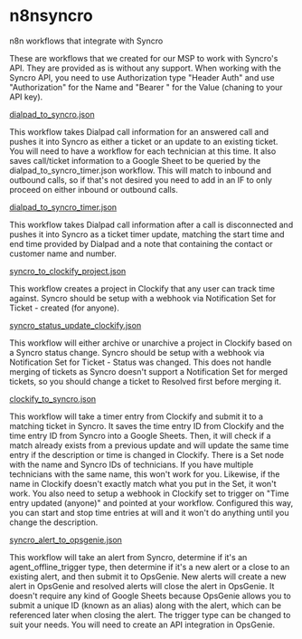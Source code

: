 # n8nsyncro
n8n workflows that integrate with Syncro

These are workflows that we created for our MSP to work with Syncro's API. They are provided as is without any support. When working with the Syncro API, you need to use Authorization type "Header Auth" and use "Authorization" for the Name and "Bearer <token>" for the Value (chaning <token> to your API key).

[dialpad_to_syncro.json](https://github.com/bionemesis/n8nsyncro/blob/main/dialpad_to_syncro.json)

This workflow takes Dialpad call information for an answered call and pushes it into Syncro as either a ticket or an update to an existing ticket. You will need to have a workflow for each technician at this time. It also saves call/ticket information to a Google Sheet to be queried by the dialpad_to_syncro_timer.json workflow. This will match to inbound and outbound calls, so if that's not desired you need to add in an IF to only proceed on either inbound or outbound calls.

[dialpad_to_syncro_timer.json](https://github.com/bionemesis/n8nsyncro/blob/main/dialpad_to_syncro_timer.json)

This workflow takes Dialpad call information after a call is disconnected and pushes it into Syncro as a ticket timer update, matching the start time and end time provided by Dialpad and a note that containing the contact or customer name and number.

[syncro_to_clockify_project.json](https://github.com/bionemesis/n8nsyncro/blob/main/syncro_to_clockify_project.json)

This workflow creates a project in Clockify that any user can track time against. Syncro should be setup with a webhook via Notification Set for Ticket - created (for anyone).

[syncro_status_update_clockify.json](https://github.com/bionemesis/n8nsyncro/blob/main/syncro_status_update_clockify.json)

This workflow will either archive or unarchive a project in Clockify based on a Syncro status change. Syncro should be setup with a webhook via Notification Set for Ticket - Status was changed. This does not handle merging of tickets as Syncro doesn't support a Notification Set for merged tickets, so you should change a ticket to Resolved first before merging it.

[clockify_to_syncro.json](https://github.com/bionemesis/n8nsyncro/blob/main/clockify_to_syncro.json)

This workflow will take a timer entry from Clockify and submit it to a matching ticket in Syncro. It saves the time entry ID from Clockify and the time entry ID from Syncro into a Google Sheets. Then, it will check if a match already exists from a previous update and will update the same time entry if the description or time is changed in Clockify. There is a Set node with the name and Syncro IDs of technicians. If you have multiple technicians with the same name, this won't work for you. Likewise, if the name in Clockify doesn't exactly match what you put in the Set, it won't work. You also need to setup a webhook in Clockify set to trigger on "Time entry updated (anyone)" and pointed at your workflow. Configured this way, you can start and stop time entries at will and it won't do anything until you change the description.

[syncro_alert_to_opsgenie.json](https://github.com/bionemesis/n8nsyncro/blob/main/syncro_alert_to_opsgenie.json)

This workflow will take an alert from Syncro, determine if it's an agent_offline_trigger type, then determine if it's a new alert or a close to an existing alert, and then submit it to OpsGenie. New alerts will create a new alert in OpsGenie and resolved alerts will close the alert in OpsGenie. It doesn't require any kind of Google Sheets because OpsGenie allows you to submit a unique ID (known as an alias) along with the alert, which can be referenced later when closing the alert. The trigger type can be changed to suit your needs. You will need to create an API integration in OpsGenie.